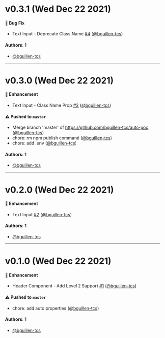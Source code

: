 # v0.3.1 (Wed Dec 22 2021)

#### 🐛 Bug Fix

- Text Input - Deprecate Class Name [#4](https://github.com/bguillen-tcs/auto-poc/pull/4) ([@bguillen-tcs](https://github.com/bguillen-tcs))

#### Authors: 1

- [@bguillen-tcs](https://github.com/bguillen-tcs)

---

# v0.3.0 (Wed Dec 22 2021)

#### 🚀 Enhancement

- Text Input - Class Name Prop [#3](https://github.com/bguillen-tcs/auto-poc/pull/3) ([@bguillen-tcs](https://github.com/bguillen-tcs))

#### ⚠️ Pushed to `master`

- Merge branch 'master' of https://github.com/bguillen-tcs/auto-poc ([@bguillen-tcs](https://github.com/bguillen-tcs))
- chore: rm npm publish command ([@bguillen-tcs](https://github.com/bguillen-tcs))
- chore: add .env ([@bguillen-tcs](https://github.com/bguillen-tcs))

#### Authors: 1

- [@bguillen-tcs](https://github.com/bguillen-tcs)

---

# v0.2.0 (Wed Dec 22 2021)

#### 🚀 Enhancement

- Text Input [#2](https://github.com/bguillen-tcs/auto-poc/pull/2) ([@bguillen-tcs](https://github.com/bguillen-tcs))

#### Authors: 1

- [@bguillen-tcs](https://github.com/bguillen-tcs)

---

# v0.1.0 (Wed Dec 22 2021)

#### 🚀 Enhancement

- Header Component - Add Level 2 Support [#1](https://github.com/bguillen-tcs/auto-poc/pull/1) ([@bguillen-tcs](https://github.com/bguillen-tcs))

#### ⚠️ Pushed to `master`

- chore: add auto properties ([@bguillen-tcs](https://github.com/bguillen-tcs))

#### Authors: 1

- [@bguillen-tcs](https://github.com/bguillen-tcs)
